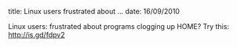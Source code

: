 title: Linux users frustrated about ...
date: 16/09/2010

Linux users: frustrated about programs clogging up HOME? Try this: <a href="http://is.gd/fdpv2" rel="nofollow">http://is.gd/fdpv2</a>
